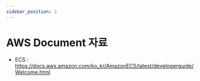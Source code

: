 ```yaml
---
sidebar_position: 2
---
```


# AWS Document 자료
- ECS : https://docs.aws.amazon.com/ko_kr/AmazonECS/latest/developerguide/Welcome.html

